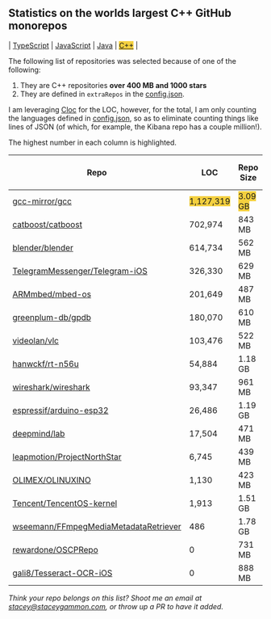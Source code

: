
## Statistics on the worlds largest C++ GitHub monorepos

| [TypeScript](./TypeScript.md) | [JavaScript](./JavaScript.md) | [Java](./Java.md) | <span style="background-color: #F4D03F">[C++](./C++.md)</span> | 

The following list of repositories was selected because of one of the following:
1. They are C++ repositories **over 400 MB and 1000 stars**
2. They are defined in `extraRepos` in the [config.json](https://github.com/stacey-gammon/repo-stats/blob/main/config.json).

I am leveraging [Cloc](https://github.com/AlDanial/cloc) for the LOC, however, for the total, I am only counting the languages defined in [config.json](https://github.com/stacey-gammon/repo-stats/blob/main/config.json), so as to eliminate counting things like lines of JSON (of which, for example, the Kibana repo has a couple million!).

The highest number in each column is highlighted.

| Repo |  LOC | Repo Size | Monthly commit count | Monthly committer count |
| -----|----------------------|-----------|------------------|----------------|
| [gcc-mirror/gcc](https://github.com/gcc-mirror/gcc) |  <span style="background-color: #F4D03F">1,127,319</span> | <span style="background-color: #F4D03F">3.09 GB</span> | 704 | <span style="background-color: #F4D03F">107</span> 🤓 | 
| [catboost/catboost](https://github.com/catboost/catboost) |  702,974 | 843 MB | 587 | 76 🤓 | 
| [blender/blender](https://github.com/blender/blender) |  614,734 | 562 MB | <span style="background-color: #F4D03F">983</span> | 65 🤓 | 
| [TelegramMessenger/Telegram-iOS](https://github.com/TelegramMessenger/Telegram-iOS) |  326,330 | 629 MB | 107 | 3 🤓 | 
| [ARMmbed/mbed-os](https://github.com/ARMmbed/mbed-os) |  201,649 | 487 MB | 22 | 13 🤓 | 
| [greenplum-db/gpdb](https://github.com/greenplum-db/gpdb) |  180,070 | 610 MB | 29 | 35 🤓 | 
| [videolan/vlc](https://github.com/videolan/vlc) |  103,476 | 522 MB | 145 | 24 🤓 | 
| [hanwckf/rt-n56u](https://github.com/hanwckf/rt-n56u) |  54,884 | 1.18 GB | 0 | 0 🤓 | 
| [wireshark/wireshark](https://github.com/wireshark/wireshark) |  93,347 | 961 MB | 262 | 57 🤓 | 
| [espressif/arduino-esp32](https://github.com/espressif/arduino-esp32) |  26,486 | 1.19 GB | 37 | 16 🤓 | 
| [deepmind/lab](https://github.com/deepmind/lab) |  17,504 | 471 MB | 0 | 0 🤓 | 
| [leapmotion/ProjectNorthStar](https://github.com/leapmotion/ProjectNorthStar) |  6,745 | 439 MB | 0 | 0 🤓 | 
| [OLIMEX/OLINUXINO](https://github.com/OLIMEX/OLINUXINO) |  1,130 | 423 MB | 0 | 0 🤓 | 
| [Tencent/TencentOS-kernel](https://github.com/Tencent/TencentOS-kernel) |  1,913 | 1.51 GB | 0 | 0 🤓 | 
| [wseemann/FFmpegMediaMetadataRetriever](https://github.com/wseemann/FFmpegMediaMetadataRetriever) |  486 | 1.78 GB | 9 | 1 🤓 | 
| [rewardone/OSCPRepo](https://github.com/rewardone/OSCPRepo) |  0 | 731 MB | 0 | 0 🤓 | 
| [gali8/Tesseract-OCR-iOS](https://github.com/gali8/Tesseract-OCR-iOS) |  0 | 888 MB | 0 | 0 🤓 | 


_Think your repo belongs on this list? Shoot me an email at stacey@staceygammon.com, or throw up a PR to have it added._
